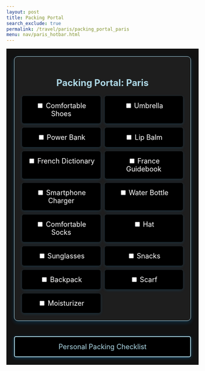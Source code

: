 ```yaml
---
layout: post 
title: Packing Portal
search_exclude: true
permalink: /travel/paris/packing_portal_paris
menu: nav/paris_hotbar.html
---
```


<body>
    <div class="container">
        <!-- Main Content -->
        <div class="main">
            <h1>Packing Portal: Paris</h1>
            <div class="packing-items">
                <div class="packing-item">
                    <input type="checkbox" id="packing-item-1" onclick="handleCheckboxClick(this, 'Comfortable Shoes')">
                    <label for="packing-item-1">Comfortable Shoes</label><br>
                </div>
                <div class="packing-item">
                    <input type="checkbox" id="packing-item-2" onclick="handleCheckboxClick(this, 'Umbrella')">
                    <label for="packing-item-2">Umbrella</label><br>
                </div>
                <div class="packing-item">
                    <input type="checkbox" id="packing-item-3" onclick="handleCheckboxClick(this, 'Power Bank')">
                    <label for="packing-item-3">Power Bank</label><br>
                </div>
                <div class="packing-item">
                    <input type="checkbox" id="packing-item-4" onclick="handleCheckboxClick(this, 'Lip Balm')">
                    <label for="packing-item-4">Lip Balm</label><br>
                </div>
                <div class="packing-item">
                    <input type="checkbox" id="packing-item-5" onclick="handleCheckboxClick(this, 'French Dictionary')">
                    <label for="packing-item-5">French Dictionary</label><br>
                </div>
                <div class="packing-item">
                    <input type="checkbox" id="packing-item-6" onclick="handleCheckboxClick(this, 'France Guidebook')">
                    <label for="packing-item-6">France Guidebook</label><br>
                </div>
                <div class="packing-item">
                    <input type="checkbox" id="packing-item-7" onclick="handleCheckboxClick(this, 'Smartphone Charger')">
                    <label for="packing-item-7">Smartphone Charger</label><br>
                </div>
                <div class="packing-item">
                    <input type="checkbox" id="packing-item-8" onclick="handleCheckboxClick(this, 'Water Bottle')">
                    <label for="packing-item-8">Water Bottle</label><br>
                </div>
                <div class="packing-item">
                    <input type="checkbox" id="packing-item-9" onclick="handleCheckboxClick(this, 'Comfortable Socks')">
                    <label for="packing-item-9">Comfortable Socks</label><br>
                </div>
                <div class="packing-item">
                    <input type="checkbox" id="packing-item-10" onclick="handleCheckboxClick(this, 'Hat')">
                    <label for="packing-item-10">Hat</label><br>
                </div>
                <div class="packing-item">
                    <input type="checkbox" id="packing-item-11" onclick="handleCheckboxClick(this, 'Sunglasses')">
                    <label for="packing-item-11">Sunglasses</label><br>
                </div>
                <div class="packing-item">
                    <input type="checkbox" id="packing-item-12" onclick="handleCheckboxClick(this, 'Snacks')">
                    <label for="packing-item-12">Snacks</label><br>
                </div>
                <div class="packing-item">
                    <input type="checkbox" id="packing-item-13" onclick="handleCheckboxClick(this, 'Backpack')">
                    <label for="packing-item-12">Backpack</label><br>
                </div>
                <div class="packing-item">
                    <input type="checkbox" id="packing-item-14" onclick="handleCheckboxClick(this, 'Scarf')">
                    <label for="packing-item-12">Scarf</label><br>
                </div>
                <div class="packing-item">
                    <input type="checkbox" id="packing-item-15" onclick="handleCheckboxClick(this, 'Moisturizer')">
                    <label for="packing-item-12">Moisturizer</label><br>
                </div>
            </div>
        </div>
        <div class="button_container">
        <a href="{{ site.baseurl }}/travel/paris/packing_checklist_paris" id="packing_items_button" class="button">Personal Packing Checklist</a>
        </div>
    </div>
    <div id="weather-cards" class="weather-container">
    </div>  
</body>


<script type="module">

import {
    pythonURI,
    fetchOptions,
} from "{{ site.baseurl }}/assets/js/api/config.js";

// code for weather api

async function fetchWeatherData() {

    try {

        // fetch weather data for Paris using its latitude and longitude
        const response = await fetch(`${pythonURI}/api/weather?lat=48.8566&lon=2.3522`);


        // check if response is ok
        if (!response.ok) {
            throw new Error(`HTTP error! status: ${response.status}`);
        }

        // convert the response to JSON
        const weatherData = await response.json();

        // displaying the weather info

        displayWeatherInfo(weatherData);
    } catch (error) {
        console.error('Error fetching weather data:', error);
    }
};

function displayWeatherInfo(weather) {
    const container = document.getElementById('weather-cards');

    // create a card to display weather info
    const card = document.createElement('div');
    card.className = 'weather-card';

    const location = document.createElement('h3');
    location.textContent = `Location: Paris`;
    card.appendChild(location);

    const temperature = document.createElement('p');
    temperature.textContent = `Temperature: ${weather.temp}°C (${1.8 * (weather.temp) + 32}°F)`;
    card.appendChild(temperature);

    const min_temp = document.createElement('p');
    min_temp.textContent = `Minimum Temperature: ${weather.min_temp}°C (${1.8 * (weather.min_temp) + 32}°F)`;
    card.appendChild(min_temp);

    const max_temp = document.createElement('p');
    max_temp.textContent = `Maximum Temperature: ${weather.max_temp}°C (${1.8 * (weather.max_temp) + 32}°F)`;
    card.appendChild(max_temp);

    const humidity = document.createElement('p');
    humidity.textContent = `Humidity: ${weather.humidity}%`;
    card.appendChild(humidity);

    const wind_speed = document.createElement('p');
    wind_speed.textContent = `Wind Speed: ${weather.wind_speed} km/h`;
    card.appendChild(wind_speed);

    const feels_like = document.createElement('p');
    feels_like.textContent = `Feels Like: ${weather.feels_like}°C (${1.8 * (weather.feels_like) + 32}°F)`;
    card.appendChild(feels_like);

    const suggestion = document.createElement('h3');

    if ((1.8 * (weather.temp) + 32) < 45) {
        suggestion.textContent = `Wow! It's ${1.8 * (weather.temp) + 32}°F. That's pretty cold! You should wear heavier clothes, such as a jacket, pants, hoodies, etc.`;
    } else if ((1.8 * (weather.temp) + 32) >= 45 && (1.8 * (weather.temp) + 32) < 60) {
        suggestion.textContent = `It's ${1.8 * (weather.temp) + 32}°F. It's not extremely cold, but your should consider wearing heavier clothing, such as pants, hoodies, and long sleeve shirts.`;
    } else if ((1.8 * (weather.temp) + 32) >= 60 && (1.8 * (weather.temp) + 32) < 80) {
        suggestion.textContent = `It's ${1.8 * (weather.temp) + 32}°F. It's getting warmer, so you can wear lighter clothing such as shorts and t-shirts.`;
    } else if ((1.8 * (weather.temp) + 32) >= 80) {
        suggestion.textContent = `Wow! It's ${1.8 * (weather.temp) + 32}°F. That's pretty hot! You should wear lighter clothing such as shorts and t-shirts.`;
    }

    card.appendChild(suggestion);
    

    // Add the card to the container
    container.appendChild(card);
}

// call the function to fetch and display weather data
fetchWeatherData();

</script>


<script type="module">

import {
    pythonURI,
    fetchOptions,
} from "{{ site.baseurl }}/assets/js/api/config.js";


async function postPackingChecklist(itemText) {
    // console.log("post test:", itemText);
    const postData = {
        item: itemText
    };
    
    try {
        const response = await fetch(`${pythonURI}/api/packing_checklists`, {
            ...fetchOptions,
            method: 'POST',
            headers: {
                'Content-Type': 'application/json'
            },
            body: JSON.stringify(postData),
        });


        if (!response.ok) {
            throw new Error('Failed to add item: ' + response.statusText);
        }

        const data = await response.json();
        console.log('Item added:', data);
        return data;
    } catch (error) {
        console.error('Error adding item:', error);
        alert('Error adding item: ' + error.message);
    }
}

window.handleCheckboxClick = async function handleCheckboxClick(checkbox, itemText) {
    await postPackingChecklist(itemText);
};


</script>



<style>

.container {
    display: flex;
    flex-direction: column; 
    width: 100%;
    max-width: 1200px;
    margin: 0 auto;
    padding: 20px;
    box-sizing: border-box;
    background-color: #121212; /* Dark background */
    color: #ffffff; /* White text */
}

.content-wrapper {
    display: flex;
    flex: 3 1 0;
    gap: 20px;
}

.main {
    background: #1e1e1e; /* Dark card background */
    padding: 20px;
    border: 1px solid #add8e6;
    border-radius: 10px;
    box-shadow: 0px 4px 12px rgba(0, 162, 255, 0.2); /* Soft glow */
    box-sizing: border-box;
    width: 100%; 
    margin-bottom: 20px; 
}

.main h1 {
    text-align: center;
    margin-bottom: 20px;
    font-size: 24px;
    color: #add8e6;
}

.packing-items {
    display: grid;
    grid-template-columns: repeat(auto-fit, minmax(150px, 1fr));
    gap: 11px;
}

.packing-item {
    padding: 15px;
    background:rgb(0, 0, 0); /* Darker tile */
    /* border: 0.5px solid #add8e6; */
    border-radius: 5px;
    text-align: center;
    font-size: 18px;
    color: #ffffff;
    box-shadow: 0 2px 8px rgba(0, 162, 255, 0.15);
}

#weather-container {
    max-width: 1200px;
    margin: 50px auto;
    padding: 20px;
    background-size: cover;
    background-position: center;
    background-repeat: no-repeat;
    border-radius: 10px;
    box-shadow: 0 4px 12px rgba(0, 162, 255, 0.3);
    color: #ffffff;
    background-color: rgba(0, 162, 255, 0.15); /* Soft transparent background */
}

.weather-card {
    border: 1px solid #add8e6;
    border-radius: 8px;
    padding: 20px;
    margin: 20px 0;
    background-color: rgba(0, 0, 0, 0.2);
    color: #add8e6;
    text-align: left;
    transition: transform 0.3s ease, box-shadow 0.3s ease;
    text-align: center;
}

.weather-card:hover {
    transform: scale(1.05);
    box-shadow: 0 8px 16px rgba(0, 162, 255, 0.5);
}

.weather-card h2 {
    font-size: 2em;
    margin-bottom: 10px;
    color: #00a2ff;
}

.weather-card p {
    font-size: 1.2em;
    margin: 5px 0;
    line-height: 1.6;
}

.weather-card strong {
    font-weight: bold;
    color: #00c8ff;
}

.button_container {
    width: 100%; 
    margin-top: 20px; 
}

#packing_items_button {
    display: block;
    width: 100%;
    padding: 15px;
    background-color:rgb(0, 0, 0); /* Primary blue */
    color: #add8e6 !important; /* Ensure text color is white */
    font-size: 18px;
    text-align: center;
    text-decoration: none;
    border: 2px solid #add8e6;
    border-radius: 5px;
    box-shadow: 0 2px 8px rgba(0, 162, 255, 0.3);
    box-sizing: border-box;
    transition: background 0.3s ease, transform 0.2s ease;
}

#packing_items_button:hover {
    background-color: rgba(0, 0, 0, 0.8);
    transform: scale(1.05);
    color: #add8e6 !important;
    border-color: #add8e6; /* Keep the border color the same on hover */
}


</style>